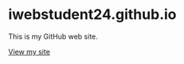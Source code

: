 # iwebstudent24.github.io
This is my GitHub web site.

[View my site](https://iwebstudent24.github.io/)